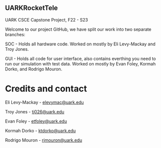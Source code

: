 ## UARKRocketTele
UARK CSCE Capstone Project, F22 - S23

Welcome to our project GitHub, we have split our work into two separate branches:

SOC - Holds all hardware code. Worked on mostly by Eli Levy-Mackay and Troy Jones.

GUI - Holds all code for user interface, also contains everthing you need to run our simulation with test data. Worked on mostly by Evan Foley, Kormah Dorko, and Rodrigo Mouron.

# Credits and contact

Eli Levy-Mackay - elevymac@uark.edu

Troy Jones - tj026@uark.edu

Evan Foley - etfoley@uark.edu

Kormah Dorko - ktdorko@uark.edu

Rodrigo Mouron - rjmouron@uark.edu